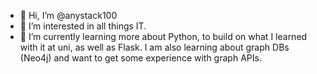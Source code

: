 - 👋 Hi, I’m @anystack100
- 👀 I’m interested in all things IT.
- 🌱 I’m currently learning more about Python, to build on what I learned with it at uni, as well as Flask. I am also learning about graph DBs (Neo4j) and want to get some experience with graph APIs.

<!---
anystack100/anystack100 is a ✨ special ✨ repository because its `README.md` (this file) appears on your GitHub profile.
You can click the Preview link to take a look at your changes.
--->
